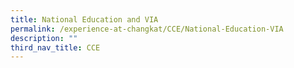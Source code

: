 ```yaml
---
title: National Education and VIA
permalink: /experience-at-changkat/CCE/National-Education-VIA
description: ""
third_nav_title: CCE
---
```

